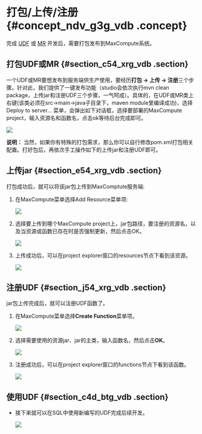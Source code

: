 # 打包/上传/注册 {#concept_ndv_g3g_vdb .concept}

完成 [UDF](ZH-CN_TP_12130_V1.dita) 或 [MR](ZH-CN_TP_12131_V1.dita) 开发后，需要打包发布到MaxCompute系统。

## 打包UDF或MR {#section_c54_xrg_vdb .section}

一个UDF或MR要想发布到服务端供生产使用，要经历**打包 -\> 上传 -\> 注册**三个步骤。针对此，我们提供了一键发布功能（studio会依次执行mvn clean package，上传jar和注册UDF三个步骤，一气呵成）。具体的，在UDF或MR类上右键\(该类必须在src-\>main-\>java子目录下，maven module里编译成功\)，选择Deploy to server… 菜单，会弹出如下对话框，选择要部署的MaxCompute project，输入资源名和函数名，点击ok等待后台完成即可。

![](http://static-aliyun-doc.oss-cn-hangzhou.aliyuncs.com/assets/img/12133/2060_zh-CN.png)

**说明：** 当然，如果你有特殊的打包需求，那么你可以自行修改pom.xml打包相关配置。打好包后，再依次手工操作如下的上传jar和注册UDF即可。

## 上传jar {#section_e54_xrg_vdb .section}

打包成功后，就可以将该jar包上传到MaxComptute服务端:

1.  在MaxCompute菜单选择Add Resource菜单项:

    ![](http://static-aliyun-doc.oss-cn-hangzhou.aliyuncs.com/assets/img/12133/2061_zh-CN.png)

2.  选择要上传到哪个MaxCompute project上，jar包路径，要注册的资源名，以及当资源或函数已存在时是否强制更新，然后点击OK。

    ![](http://static-aliyun-doc.oss-cn-hangzhou.aliyuncs.com/assets/img/12133/2062_zh-CN.png)

3.  上传成功后，可以在project explorer窗口的resources节点下看到该资源。

    ![](http://static-aliyun-doc.oss-cn-hangzhou.aliyuncs.com/assets/img/12133/2063_zh-CN.png)


## 注册UDF {#section_j54_xrg_vdb .section}

jar包上传完成后，就可以注册UDF函数了。

1.  在MaxCompute菜单选择**Create Function**菜单项。

    ![](http://static-aliyun-doc.oss-cn-hangzhou.aliyuncs.com/assets/img/12133/2064_zh-CN.png)

2.  选择需要使用的资源jar、jar的主类，输入函数名，然后点击**OK**。

    ![](http://static-aliyun-doc.oss-cn-hangzhou.aliyuncs.com/assets/img/12133/2065_zh-CN.png)

3.  注册成功后，可以在project explorer窗口的functions节点下看到该函数。

    ![](http://static-aliyun-doc.oss-cn-hangzhou.aliyuncs.com/assets/img/12133/2066_zh-CN.png)


## 使用UDF {#section_c4d_btg_vdb .section}

-   接下来就可以在SQL中使用新编写的UDF完成后续开发。

    ![](http://static-aliyun-doc.oss-cn-hangzhou.aliyuncs.com/assets/img/12133/2067_zh-CN.png)


